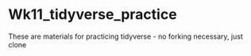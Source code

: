 # Wk11_tidyverse_practice
These are materials for practicing tidyverse - no forking necessary, just clone
